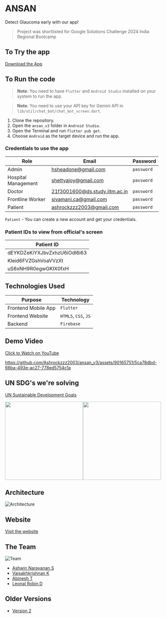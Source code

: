 # ANSAN

Detect Glaucoma early with our app!

> Project was shortlisted for Google Solutions Challenge 2024 India Regional Bootcamp

## To Try the app

[Download the App](https://github.com/Ashrockzzz2003/ansan_v3/releases/download/v3/app-release.apk)

## To Run the code

> **Note**: You need to have `Flutter` and `Android Studio` installed on your system to run the app.

> **Note**: You need to use your API key for Gemini API in `lib/util/chat_bot/chat_bot_screen.dart`.

1. Clone the repository.
2. Open the `ansan_v3` folder in `Android Studio`.
3. Open the Terminal and run `flutter pub get`.
4. Choose `Android` as the target device and run the app.

### Credentials to use the app

| Role | Email | Password |
| ---- | ----- | -------- |
| Admin | hsheadone@gmail.com | `password` |
| Hospital Management | shettyajoy@gmail.com | `password` |
| Doctor | 21f3001600@ds.study.iitm.ac.in | `password` |
| Frontline Worker | sivamani.ca@gmail.com | `password` |
| Patient | ashrockzzz2003@gmail.com | `password` |

`Patient` - You can create a new account and get your credentials.

### Patient IDs to view from official's screen

| Patient ID                   |
|------------------------------|
| dEYKDZeKiYXJbvZxhzU6iOdl6i63 |
| KIeid6FVZGshVoaVVzXt         |
| uS6xNH9R0egwGKIX0fxH         |

## Technologies Used

| Purpose | Technology |
| ------- | ---------- |
| Frontend Mobile App | `Flutter` |
| Frontend Website | `HTML5`, `CSS`, `JS` |
| Backend | `Firebase` |

## Demo Video

[Click to Watch on YouTube](https://youtu.be/vdqqqxFJ0Eg?si=8skz53MSn0AeTEpX)

https://github.com/Ashrockzzz2003/ansan_v3/assets/90165751/5ca78dbd-66ba-493e-ac27-778ed5754c1a

## UN SDG's we're solving

[UN Sustainable Development Goals](https://www.un.org/sustainabledevelopment/sustainable-development-goals/)

<div style="display: flex">
  <img src="https://github.com/Ashrockzzz2003/ansan_v3/assets/90165751/4519189d-ae89-47a7-8f8c-af3dfde40305" height="256" />
  <img src="https://github.com/Ashrockzzz2003/ansan_v3/assets/90165751/bbdc7274-822e-4fc5-91cc-97f1407b5846" height="256" />
</div>


## Architecture

![Architecture](https://i.imgur.com/AITNXcB.png)

## Website

[Visit the website](https://ansan.cb.amrita.edu)

## The Team

![Team](https://i.imgur.com/XjvKmJe.png)

- [Ashwin Narayanan S](https://ashrockzzz2003.github.io/portfolio/)
- [Vaisakhkrishnan K](https://www.linkedin.com/in/vaisakhkrishnan-k-2358b720b/)
- [Abinesh T](https://www.linkedin.com/in/abinesh-tamizhselvan-4732a8222/)
- [Leonal Robin D](https://www.linkedin.com/in/leonal-robin-47b681284/)

## Older Versions

- [Version 2](https://github.com/Ashrockzzz2003/ansan_v2)
